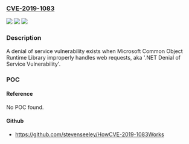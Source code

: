 ### [CVE-2019-1083](https://cve.mitre.org/cgi-bin/cvename.cgi?name=CVE-2019-1083)
![](https://img.shields.io/static/v1?label=Product&message=Microsoft%20.NET%20Framework%203.5.1&color=blue)
![](https://img.shields.io/static/v1?label=Version&message=n%2Fa&color=blue)
![](https://img.shields.io/static/v1?label=Vulnerability&message=Denial%20of%20Service&color=brighgreen)

### Description

A denial of service vulnerability exists when Microsoft Common Object Runtime Library improperly handles web requests, aka '.NET Denial of Service Vulnerability'.

### POC

#### Reference
No POC found.

#### Github
- https://github.com/stevenseeley/HowCVE-2019-1083Works

